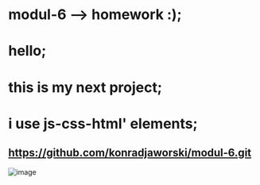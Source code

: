 # modul-6 --> homework :);
# hello;
# this is my next project;
# i use js-css-html' elements;
## https://github.com/konradjaworski/modul-6.git
![image](https://user-images.githubusercontent.com/120027291/212667608-2b460b57-5ae8-409b-bc84-3358284cc355.png)

